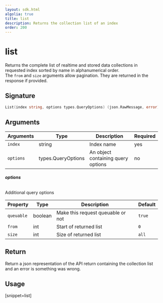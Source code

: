 ```yaml
---
layout: sdk.html
algolia: true
title: list
description: Returns the collection list of an index
order: 200
---
```


# list

Returns the complete list of realtime and stored data collections in requested index sorted by name in alphanumerical order.  
The `from` and `size` arguments allow pagination. They are returned in the response if provided.


## Signature

```go
List(index string, options types.QueryOptions) (json.RawMessage, error)
```

## Arguments

| Arguments    | Type    | Description | Required
|--------------|---------|-------------|----------
| ``index`` | string | Index name    | yes  |
| ``options`` | types.QueryOptions | An object containing query options    | no  |

###### **options**

Additional query options

| Property   | Type    | Description                       | Default |
| ---------- | ------- | --------------------------------- | ------- |
| `queuable` | boolean | Make this request queuable or not | `true`  |
| `from` | int | Start of returned list | `0` |
| `size` | int | Size of returned list | `all` |

## Return

Return a json representation of the API return containing the collection list and an error is something was wrong.

## Usage

[snippet=list]
